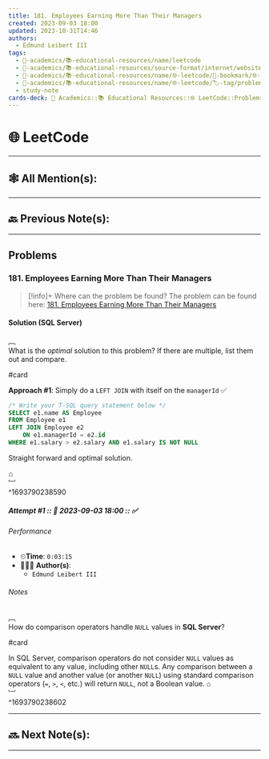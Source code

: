 ```yaml
---
title: 181. Employees Earning More Than Their Managers
created: 2023-09-03 18:00
updated: 2023-10-31T14:46
authors:
  - Edmund Leibert III
tags:
  - 🔴-academics/📚-educational-resources/name/leetcode
  - 🔴-academics/📚-educational-resources/source-format/internet/website
  - 🔴-academics/📚-educational-resources/name/🌐-leetcode/🔖-bookmark/🌐-leetcode/problems/181-employees-earning-more-than-their-managers
  - 🔴-academics/📚-educational-resources/name/🌐-leetcode/🏷️-tag/problem/tag/topic/database
  - study-note
cards-deck: 🔴 Academics::📚 Educational Resources::🌐 LeetCode::Problems::181. Employees Earning More Than Their Managers
---
```


#  🌐 LeetCode

---

## 🕸️ All Mention(s): 

---

## 🔙 Previous Note(s):

---

##  Problems

### 181. Employees Earning More Than Their Managers

> [!info]+ Where can the problem be found?
> The problem can be found here: [181. Employees Earning More Than Their Managers](https://leetcode.com/problems/employees-earning-more-than-their-managers/)

#### Solution (SQL Server)

﹇<br>
What is the _optimal_ solution to this problem? If there are multiple, list them out and compare.

#card 

**Approach #1**: Simply do a `LEFT JOIN` with itself on the `managerId` ✅

```sql
/* Write your T-SQL query statement below */
SELECT e1.name AS Employee
FROM Employee e1
LEFT JOIN Employee e2
    ON e1.managerId = e2.id
WHERE e1.salary > e2.salary AND e1.salary IS NOT NULL
```

Straight forward and optimal solution.

⌂
<br>﹈<br>^1693790238590


##### Attempt #1 :: 📆 2023-09-03 18:00 :: ✅

###### Performance

- ⏲**Time**: `0:03:15`
- 🧔🏽‍♂️ **Author(s)**: 
	- `Edmund Leibert III`

###### Notes

﹇<br>
How do comparison operators handle `NULL` values in **SQL Server**?

#card 

In SQL Server, comparison operators do not consider `NULL` values as equivalent to any value, including other `NULL`s. Any comparison between a `NULL` value and another value (or another `NULL`) using standard comparison operators (`=`, `>`, `<`, etc.) will return `NULL`, not a Boolean value.
⌂
<br>﹈<br>^1693790238602



---

## 🔜 Next Note(s):

---
